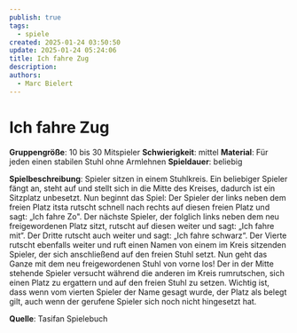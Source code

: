 ```yaml
---
publish: true
tags:
  - spiele
created: 2025-01-24 03:50:50
update: 2025-01-24 05:24:06
title: Ich fahre Zug
description: 
authors:
  - Marc Bielert
---
```


# Ich fahre Zug

**Gruppengröße**: 10 bis 30 Mitspieler
**Schwierigkeit**: mittel 
**Material**: Für jeden einen stabilen Stuhl ohne Armlehnen
**Spieldauer**: beliebig

**Spielbeschreibung**:
Spieler sitzen in einem Stuhlkreis. Ein beliebiger Spieler fängt an, steht auf und stellt sich in die Mitte des Kreises, dadurch ist ein Sitzplatz unbesetzt. Nun beginnt das Spiel: Der Spieler der links neben dem freien Platz itsta rutscht schnell nach rechts auf diesen freien Platz und sagt: „Ich fahre Zo". Der nächste Spieler, der folglich links neben dem neu freigewordenen Platz sitzt, rutscht auf diesen weiter und sagt: „Ich fahre mit“. Der Dritte rutscht auch weiter und sagt: „Ich fahre schwarz“. Der Vierte rutscht ebenfalls weiter und ruft einen Namen von einem im Kreis sitzenden Spieler, der sich anschließend auf den freien Stuhl setzt. Nun geht das Ganze mit dem neu freigewordenen Stuhl von vorne los! Der in der Mitte stehende Spieler versucht während die anderen im Kreis rumrutschen, sich einen Platz zu ergattern und auf den freien Stuhl zu setzen. Wichtig ist, dass wenn vom vierten Spieler der Name gesagt wurde, der Platz als belegt gilt, auch wenn der gerufene Spieler sich noch nicht hingesetzt hat.

**Quelle**:
Tasifan Spielebuch